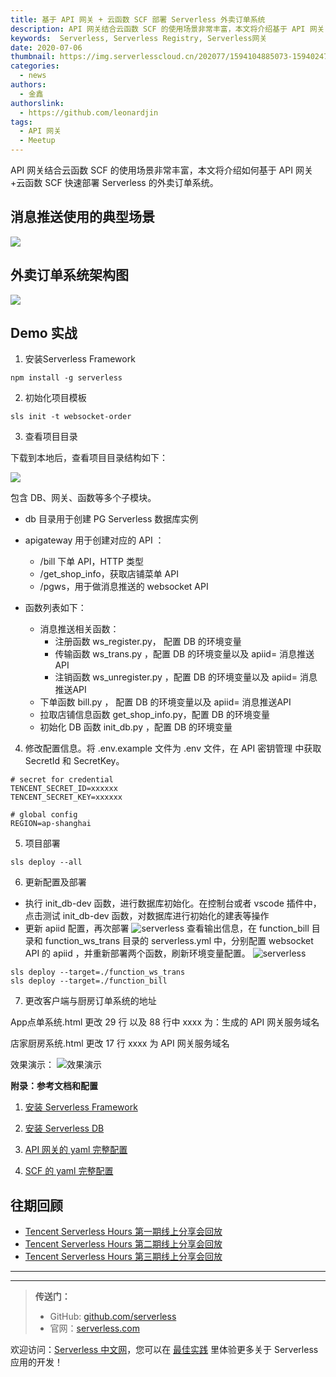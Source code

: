 ```yaml
---
title: 基于 API 网关 + 云函数 SCF 部署 Serverless 外卖订单系统 
description: API 网关结合云函数 SCF 的使用场景非常丰富，本文将介绍基于 API 网关 + 云函数 SCF 部署 Serverless 的外卖订单系统。
keywords:  Serverless, Serverless Registry, Serverless网关
date: 2020-07-06
thumbnail: https://img.serverlesscloud.cn/202077/1594104885073-1594024750794-%E4%BC%81%E4%B8%9A%E5%BE%AE%E4%BF%A1%E6%88%AA%E5%9B%BE_15940247379968.jpg
categories: 
  - news
authors: 
  - 金鑫
authorslink: 
  - https://github.com/leonardjin
tags:
  - API 网关
  - Meetup
---
```



API 网关结合云函数 SCF 的使用场景非常丰富，本文将介绍如何基于 API 网关+云函数 SCF 快速部署 Serverless 的外卖订单系统。

## 消息推送使用的典型场景

![](https://img.serverlesscloud.cn/202076/1594024023960-0%5B1%5D%20%285%29.png)

## 外卖订单系统架构图

![](https://img.serverlesscloud.cn/202076/1594024023933-0%5B1%5D%20%285%29.png)

## Demo 实战

1. 安装Serverless Framework

```
npm install -g serverless
```

2. 初始化项目模板

```
sls init -t websocket-order
```

3. 查看项目目录

下载到本地后，查看项目目录结构如下：

![](https://img.serverlesscloud.cn/202076/1594024023722-0%5B1%5D%20%285%29.png)
    
包含 DB、网关、函数等多个子模块。
    
- db 目录用于创建 PG Serverless 数据库实例
- apigateway 用于创建对应的 API ：
    - /bill  下单 API，HTTP 类型
    - /get_shop_info，获取店铺菜单 API
    - /pgws，用于做消息推送的 websocket API
    
- 函数列表如下：
    - 消息推送相关函数：
        - 注册函数  ws_register.py， 配置 DB 的环境变量
        - 传输函数  ws_trans.py ，配置 DB 的环境变量以及 apiid= 消息推送API
        - 注销函数  ws_unregister.py ，配置 DB 的环境变量以及 apiid= 消息推送API
    - 下单函数  bill.py ，    配置 DB 的环境变量以及 apiid= 消息推送API
    - 拉取店铺信息函数  get_shop_info.py，配置 DB 的环境变量
    - 初始化 DB 函数 init_db.py ，配置 DB 的环境变量

4. 修改配置信息。将 .env.example 文件为 .env 文件，在 API 密钥管理 中获取 SecretId 和 SecretKey。

```
# secret for credential
TENCENT_SECRET_ID=xxxxxx
TENCENT_SECRET_KEY=xxxxxx

# global config
REGION=ap-shanghai
```

5. 项目部署

```
sls deploy --all
```

6. 更新配置及部署
  - 执行 init_db-dev 函数，进行数据库初始化。在控制台或者 vscode 插件中，点击测试 init_db-dev 函数，对数据库进行初始化的建表等操作
  - 更新 apiid 配置，再次部署
  ![serverless](https://img.serverlesscloud.cn/202076/1594024023605-0%5B1%5D%20%285%29.png)
  查看输出信息，在 function_bill 目录和 function_ws_trans 目录的 serverless.yml 中，分别配置 websocket API 的 apiid ，并重新部署两个函数，刷新环境变量配置。
  ![serverless](https://img.serverlesscloud.cn/202076/1594024024246-0%5B1%5D%20%285%29.png)
    
  ```
  sls deploy --target=./function_ws_trans 
  sls deploy --target=./function_bill
  ```

7. 更改客户端与厨房订单系统的地址

  App点单系统.html 更改 29 行 以及 88 行中 xxxx 为：生成的 API 网关服务域名
    
  店家厨房系统.html 更改 17 行 xxxx 为 API 网关服务域名
    
  效果演示：
  ![效果演示](https://img.serverlesscloud.cn/202076/1594024024216-0%5B1%5D%20%285%29.png)

**附录：参考文档和配置**

1. [安装 Serverless Framework](https://cloud.tencent.com/document/product/583/44753)

2. [安装 Serverless DB](https://cloud.tencent.com/document/product/1154/45447)

3. [API 网关的 yaml 完整配置](https://github.com/serverless-components/tencent-apigateway/blob/master/docs/configure.md)

4. [SCF 的 yaml 完整配置](https://github.com/serverless-components/tencent-scf/blob/master/docs/configure.md)

## 往期回顾

- [Tencent Serverless Hours 第一期线上分享会回放](https://cloud.tencent.com/edu/learning/live-2437)
- [Tencent Serverless Hours 第二期线上分享会回放](https://cloud.tencent.com/edu/learning/live-2480)
- [Tencent Serverless Hours 第三期线上分享会回放](https://cloud.tencent.com/edu/learning/live-2564)


---
<div id='scf-deploy-iframe-or-md'></div>

---

> **传送门：**
> - GitHub: [github.com/serverless](https://github.com/serverless/serverless/blob/master/README_CN.md)
> - 官网：[serverless.com](https://serverless.com/)

欢迎访问：[Serverless 中文网](https://serverlesscloud.cn/)，您可以在 [最佳实践](https://serverlesscloud.cn/best-practice) 里体验更多关于 Serverless 应用的开发！
